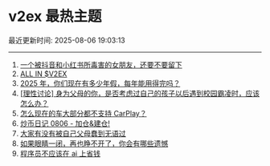 # v2ex 最热主题

最近更新时间: 2025-08-06 19:03:13

--- 
1. [一个被抖音和小红书所毒害的女朋友，还要不要留下](https://www.v2ex.com/t/1150224) 
2. [ALL IN $V2EX](https://www.v2ex.com/t/1150240) 
3. [2025 年，你们现在有多少年假，每年能用得完吗？](https://www.v2ex.com/t/1150241) 
4. [[理性讨论] 身为父母的你，是否考虑过自己的孩子以后遇到校园霸凌时，应该怎么办？](https://www.v2ex.com/t/1150260) 
5. [怎么现在的车大部分都不支持 CarPlay？](https://www.v2ex.com/t/1150268) 
6. [炒币日记 0806 - 加仓&建仓!](https://www.v2ex.com/t/1150258) 
7. [大家有没有被自己父母蠢到无语过](https://www.v2ex.com/t/1150308) 
8. [如果眼睛一闭，再也睁不开了，你会有哪些遗憾](https://www.v2ex.com/t/1150301) 
9. [程序员不应该在 ai 上省钱](https://www.v2ex.com/t/1150361) 
